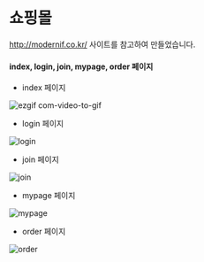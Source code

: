 # 쇼핑몰 
http://modernif.co.kr/ 사이트를 참고하여 만들었습니다.

#### index, login, join, mypage, order 페이지
- index 페이지

![ezgif com-video-to-gif](https://user-images.githubusercontent.com/50347542/77743452-70801b00-705b-11ea-9d97-21ae42679573.gif)

- login 페이지

![login](https://user-images.githubusercontent.com/50347542/77743849-0b78f500-705c-11ea-8a8e-36a77fa21b18.png)

- join 페이지

![join](https://user-images.githubusercontent.com/50347542/77743878-16338a00-705c-11ea-98bb-556e7570c227.png)

- mypage 페이지

![mypage](https://user-images.githubusercontent.com/50347542/77743866-10d63f80-705c-11ea-94a4-1b0d7e6f8447.png)

- order 페이지

![order](https://user-images.githubusercontent.com/50347542/77743956-37947600-705c-11ea-895e-45de819912f9.png)


